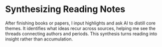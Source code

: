# Synthesizing Reading Notes

After finishing books or papers, I input highlights and ask AI to distill core themes. It identifies what ideas recur across sources, helping me see the threads connecting authors and periods. This synthesis turns reading into insight rather than accumulation.
